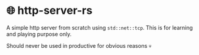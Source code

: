 # 🌐 http-server-rs

A simple http server from scratch using `std::net::tcp`.
This is for learning and playing purpose only.

Should never be used in productive for obvious reasons 💀
